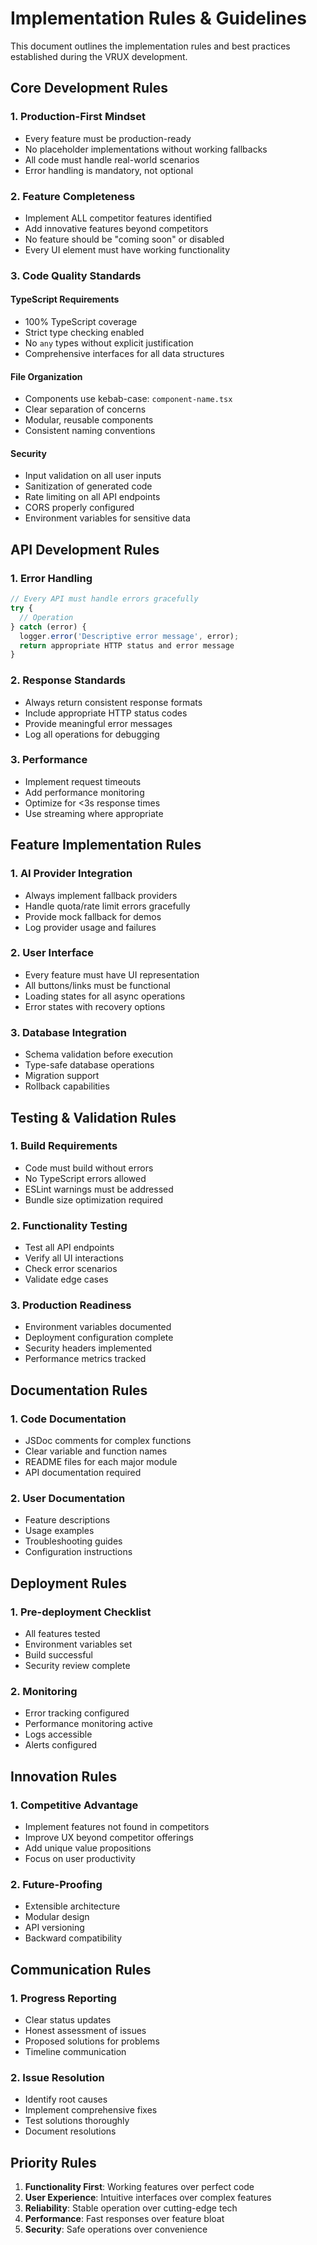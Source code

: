 # Implementation Rules & Guidelines

This document outlines the implementation rules and best practices established during the VRUX development.

## Core Development Rules

### 1. Production-First Mindset
- Every feature must be production-ready
- No placeholder implementations without working fallbacks
- All code must handle real-world scenarios
- Error handling is mandatory, not optional

### 2. Feature Completeness
- Implement ALL competitor features identified
- Add innovative features beyond competitors
- No feature should be "coming soon" or disabled
- Every UI element must have working functionality

### 3. Code Quality Standards

#### TypeScript Requirements
- 100% TypeScript coverage
- Strict type checking enabled
- No `any` types without explicit justification
- Comprehensive interfaces for all data structures

#### File Organization
- Components use kebab-case: `component-name.tsx`
- Clear separation of concerns
- Modular, reusable components
- Consistent naming conventions

#### Security
- Input validation on all user inputs
- Sanitization of generated code
- Rate limiting on all API endpoints
- CORS properly configured
- Environment variables for sensitive data

## API Development Rules

### 1. Error Handling
```typescript
// Every API must handle errors gracefully
try {
  // Operation
} catch (error) {
  logger.error('Descriptive error message', error);
  return appropriate HTTP status and error message
}
```

### 2. Response Standards
- Always return consistent response formats
- Include appropriate HTTP status codes
- Provide meaningful error messages
- Log all operations for debugging

### 3. Performance
- Implement request timeouts
- Add performance monitoring
- Optimize for <3s response times
- Use streaming where appropriate

## Feature Implementation Rules

### 1. AI Provider Integration
- Always implement fallback providers
- Handle quota/rate limit errors gracefully
- Provide mock fallback for demos
- Log provider usage and failures

### 2. User Interface
- Every feature must have UI representation
- All buttons/links must be functional
- Loading states for all async operations
- Error states with recovery options

### 3. Database Integration
- Schema validation before execution
- Type-safe database operations
- Migration support
- Rollback capabilities

## Testing & Validation Rules

### 1. Build Requirements
- Code must build without errors
- No TypeScript errors allowed
- ESLint warnings must be addressed
- Bundle size optimization required

### 2. Functionality Testing
- Test all API endpoints
- Verify all UI interactions
- Check error scenarios
- Validate edge cases

### 3. Production Readiness
- Environment variables documented
- Deployment configuration complete
- Security headers implemented
- Performance metrics tracked

## Documentation Rules

### 1. Code Documentation
- JSDoc comments for complex functions
- Clear variable and function names
- README files for each major module
- API documentation required

### 2. User Documentation
- Feature descriptions
- Usage examples
- Troubleshooting guides
- Configuration instructions

## Deployment Rules

### 1. Pre-deployment Checklist
- All features tested
- Environment variables set
- Build successful
- Security review complete

### 2. Monitoring
- Error tracking configured
- Performance monitoring active
- Logs accessible
- Alerts configured

## Innovation Rules

### 1. Competitive Advantage
- Implement features not found in competitors
- Improve UX beyond competitor offerings
- Add unique value propositions
- Focus on user productivity

### 2. Future-Proofing
- Extensible architecture
- Modular design
- API versioning
- Backward compatibility

## Communication Rules

### 1. Progress Reporting
- Clear status updates
- Honest assessment of issues
- Proposed solutions for problems
- Timeline communication

### 2. Issue Resolution
- Identify root causes
- Implement comprehensive fixes
- Test solutions thoroughly
- Document resolutions

## Priority Rules

1. **Functionality First**: Working features over perfect code
2. **User Experience**: Intuitive interfaces over complex features
3. **Reliability**: Stable operation over cutting-edge tech
4. **Performance**: Fast responses over feature bloat
5. **Security**: Safe operations over convenience
